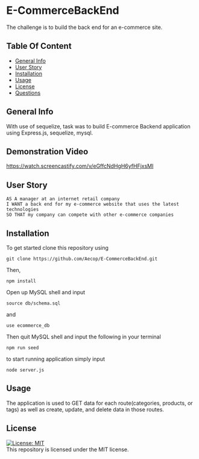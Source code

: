 # E-CommerceBackEnd
The challenge is to build the back end for an e-commerce site.

## Table Of Content
* [General Info](#general-info)
* [User Story](#userstory)
* [Installation](#installation)
* [Usage](#usage)
* [License](#license)
* [Questions](#questions)

## General Info
With use of sequelize, task was to build E-commerce Backend application using Express.js, sequelize, mysql. 


## Demonstration Video

https://watch.screencastify.com/v/eGffcNdHgH6yfHFjxsMI

## User Story
```
AS A manager at an internet retail company
I WANT a back end for my e-commerce website that uses the latest technologies
SO THAT my company can compete with other e-commerce companies
```

## Installation
To get started clone this repository using
<br>
```terminal
git clone https://github.com/Aecop/E-CommerceBackEnd.git
```

Then, 
```terminal
npm install
``` 

Open up MySQL shell and input
```terminal
source db/schema.sql
```
and
```terminal
use ecommerce_db
```
Then quit MySQL shell and input the following in your terminal
```terminal
npm run seed
```
to start running application simply input
```terminal
node server.js
```

## Usage
The application is used to GET data for each route(categories, products, or tags) as well as create, update, and delete data in those routes.

## License
[![License: MIT](https://img.shields.io/badge/License-MIT-yellow.svg)](https://opensource.org/licenses/MIT)
<br>
This repository is licensed under the MIT license.
